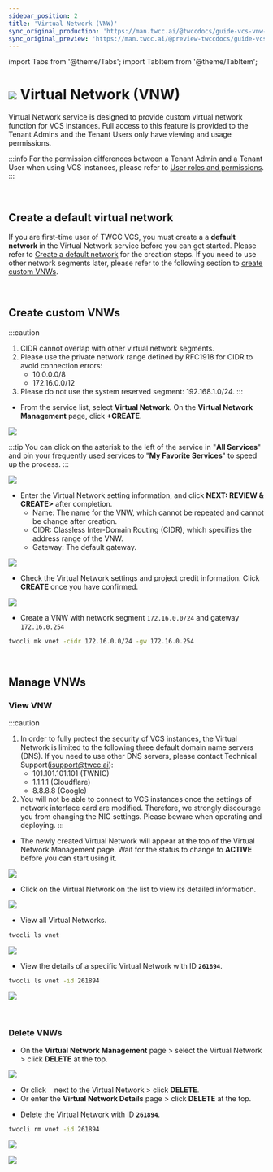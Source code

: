 ```yaml
---
sidebar_position: 2
title: 'Virtual Network (VNW)'
sync_original_production: 'https://man.twcc.ai/@twccdocs/guide-vcs-vnw-en'
sync_original_preview: 'https://man.twcc.ai/@preview-twccdocs/guide-vcs-vnw-en'
---
```


import Tabs from '@theme/Tabs';
import TabItem from '@theme/TabItem';

# ![](https://cos.twcc.ai/SYS-MANUAL/uploads/upload_c7ecced96f77b12664677d4cef97a3cc.png) Virtual Network (VNW)

Virtual Network service is designed to provide custom virtual network function for VCS instances. Full access to this feature is provided to the Tenant Admins and the Tenant Users only have viewing and usage permissions.

:::info
For the permission differences between a Tenant Admin and a Tenant User when using VCS instances, please refer to [<ins>User roles and permissions</ins>](https://man.twcc.ai/@twccdocs/role-main-en/https%3A%2F%2Fman.twcc.ai%2F%40twccdocs%2Frole-compute-en#虛擬運算服務).
:::


<br/>


## Create a default virtual network

If you are first-time user of TWCC VCS, you must create a a **default network** in the Virtual Network service before you can get started. Please refer to [<ins>Create a default network</ins>](https://man.twcc.vip/en/docs/vcs/tutorials/create-default-network/) for the creation steps. If you need to use other network segments later, please refer to the following section to [<ins>create custom VNWs</ins>](#create-custom-vnws).


<br/>


## Create custom VNWs

:::caution
1. CIDR cannot overlap with other virtual network segments.
2. Please use the private network range defined by RFC1918 for CIDR to avoid connection errors:
    - 10.0.0.0/8
    - 172.16.0.0/12
3. Please do not use the system reserved segment: 192.168.1.0/24.
:::


<Tabs>

<TabItem value="TWCC Portal" label="TWCC Portal">

* From the service list, select **Virtual Network**. On the **Virtual Network Management** page, click **+CREATE**.

![](https://cos.twcc.ai/SYS-MANUAL/uploads/upload_6668cf5d5b790061f3efb1764915cd95.png)

:::tip
You can click on the asterisk to the left of the service in "**All Services**" <i class="fa fa-star-o" aria-hidden="true"></i> and pin your frequently used services to "**My Favorite Services**" to speed up the process.
:::

![](https://cos.twcc.ai/SYS-MANUAL/uploads/upload_078ccd80a87a153bf48175a412bf0c16.png)

* Enter the Virtual Network setting information, and click **NEXT: REVIEW & CREATE>** after completion.
    * Name: The name for the VNW, which cannot be repeated and cannot be change after creation.
    * CIDR: Classless Inter-Domain Routing (CIDR), which specifies the address range of the VNW.
    * Gateway: The default gateway.

![](https://cos.twcc.ai/SYS-MANUAL/uploads/upload_4eefc4db831430f5e1a3349a89074219.png)

* Check the Virtual Network settings and project credit information. Click **CREATE** once you have confirmed.

![](https://cos.twcc.ai/SYS-MANUAL/uploads/upload_6755c7670a9ff7809c1508fea511a383.png)

</TabItem>

<TabItem value="TWCC CLI" label="TWCC CLI">


- Create a VNW with network segment `172.16.0.0/24` and gateway `172.16.0.254`
```bash
twccli mk vnet -cidr 172.16.0.0/24 -gw 172.16.0.254
```
</TabItem>

</Tabs>


<br/>



## Manage VNWs


### View VNW


:::caution
1. In order to fully protect the security of VCS instances, the Virtual Network is limited to the following three default domain name servers (DNS). If you need to use other DNS servers, please contact Technical Support(isupport@twcc.ai):
    - 101.101.101.101 (TWNIC)
    - 1.1.1.1 (Cloudflare)
    - 8.8.8.8 (Google)
2. You will not be able to connect to VCS instances once the settings of network interface card are modified. Therefore, we strongly discourage you from changing the NIC settings. Please beware when operating and deploying.
:::

<Tabs>

<TabItem value="TWCC Portal" label="TWCC Portal">

* The newly created Virtual Network will appear at the top of the Virtual Network Management page. Wait for the status to change to **ACTIVE** before you can start using it.

![](https://cos.twcc.ai/SYS-MANUAL/uploads/upload_47d279d7929ab66b7d9634c91df2e81c.png)


* Click on the Virtual Network on the list to view its detailed information.

![](https://cos.twcc.ai/SYS-MANUAL/uploads/upload_d7b73695e028c76f0c10c59c472d587a.png)

</TabItem>

<TabItem value="TWCC CLI" label="TWCC CLI">

- View all Virtual Networks.

```bash
twccli ls vnet
```

![](https://cos.twcc.ai/SYS-MANUAL/uploads/upload_22c4fb8cc6f57701ebd4ea204cf24dd3.png)

- View the details of a specific Virtual Network with ID **`261894`**.

```bash
twccli ls vnet -id 261894
```

![](https://cos.twcc.ai/SYS-MANUAL/uploads/upload_e50cd7936738b7be4055b0212adf4d21.png)

</TabItem>

</Tabs>


<br/>


### Delete VNWs


<Tabs>

<TabItem value="TWCC Portal" label="TWCC Portal">

* On the **Virtual Network Management** page > select the Virtual Network > click **DELETE** at the top.


![](https://cos.twcc.ai/SYS-MANUAL/uploads/upload_741928dd481b2f582e7dc3ddc9329fba.png)


- Or click &nbsp;<i class="fa fa-ellipsis-v fa-20" aria-hidden="true"></i>&nbsp; next to the Virtual Network > click **DELETE**.
- Or enter the **Virtual Network Details** page > click **DELETE** at the top.


</TabItem>

<TabItem value="TWCC CLI" label="TWCC CLI">


- Delete the Virtual Network with ID **`261894`**.

```bash
twccli rm vnet -id 261894
```

![](https://cos.twcc.ai/SYS-MANUAL/uploads/upload_0c4cfd1922b2c8d9e112138bd119b29d.png)

![](https://cos.twcc.ai/SYS-MANUAL/uploads/upload_f0d90990195ff56580020b195dd744be.png)

</TabItem>

</Tabs>